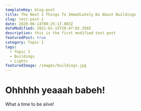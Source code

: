 ```yaml
---
templateKey: blog-post
title: The Next 3 Things To Immediately Do About Buildings
slug: test-post-1
date: 2020-06-14T00:25:17.803Z
dateModified: 2021-01-15T20:47:02.350Z
description: this is the first modified test post
featuredPost: true
category: Topic 1
tags:
  - Topic 1
  - Buildings
  - Lights
featuredImage: /images/buildings.jpg
---
```

<!--StartFragment-->

# **Ohhhhh yeaaah babeh!**

What a time to be alive!

<!--EndFragment-->